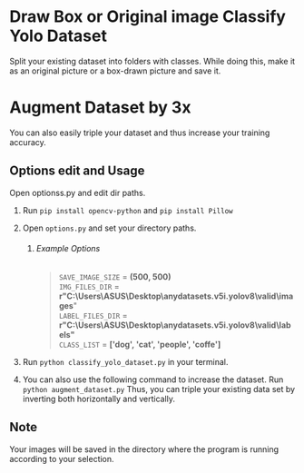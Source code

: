 # Draw Box or Original image Classify Yolo Dataset
Split your existing dataset into folders with classes. While doing this, make it as an original picture or a box-drawn
picture and save it.

# Augment Dataset by 3x
You can also easily triple your dataset and thus increase your training accuracy.

## Options edit and Usage

Open optionss.py and edit dir paths.

1. Run `pip install opencv-python` and `pip install Pillow`
2. Open `options.py` and set your directory paths.
    1. ###### Example Options
       > `SAVE_IMAGE_SIZE` = **(500, 500)**\
       `IMG_FILES_DIR` = **r"C:\Users\ASUS\Desktop\anydatasets.v5i.yolov8\valid\images**"\
       `LABEL_FILES_DIR` = **r"C:\Users\ASUS\Desktop\anydatasets.v5i.yolov8\valid\labels"**\
       `CLASS_LIST` = **['dog', 'cat', 'people', 'coffe']**

3. Run `python classify_yolo_dataset.py` in your terminal.
4. You can also use the following command to increase the dataset.  Run `python augment_dataset.py` Thus, you can triple your existing data set by inverting both horizontally and vertically.

## Note

Your images will be saved in the directory where the program is running according to your selection.

